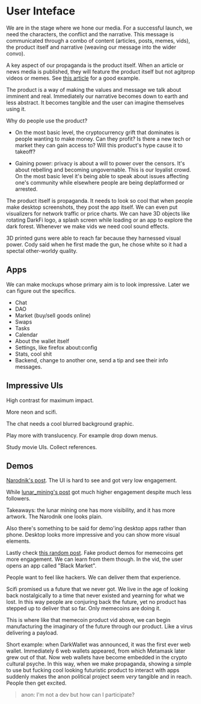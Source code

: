 # User Inteface

We are in the stage where we hone our media. For a successful launch, we need
the characters, the conflict and the narrative. This message is communicated
through a combo of content (articles, posts, memes, vids), the product itself
and narrative (weaving our message into the wider convo).

A key aspect of our propaganda is the product itself. When an article or news
media is published, they will feature the product itself but not agitprop videos
or memes. See
[this article](https://www.coindesk.com/markets/2015/02/03/meet-darkleaks-a-bitcoin-powered-black-market-for-secrets/)
for a good example.

The product is a way of making the values and message we talk about imminent and
real. Immediately our narrative becomes down to earth and less abstract. It
becomes tangible and the user can imagine themselves using it.

Why do people use the product?

* On the most basic level, the cryptocurrency grift that dominates is people
  wanting to make money. Can they profit? Is there a new tech or market they can
  gain access to? Will this product's hype cause it to takeoff?

* Gaining power: privacy is about a will to power over the censors. It's about
  rebelling and becoming ungovernable. This is our loyalist crowd. On the most
  basic level it's being able to speak about issues affecting one's community
  while elsewhere people are being deplatformed or arrested.

The product itself is propaganda. It needs to look so cool that when people make
desktop screenshots, they post the app itself. We can even put visualizers for
network traffic or price charts. We can have 3D objects like rotating DarkFi
logo, a splash screen while loading or an app to explore the dark forest.
Whenever we make vids we need cool sound effects.

3D printed guns were able to reach far because they harnessed visual power. Cody
said when he first made the gun, he chose white so it had a spectal other-worldy
quality.

## Apps

We can make mockups whose primary aim is to look impressive. Later we can figure
out the specifics.

* Chat
* DAO
* Market (buy/sell goods online)
* Swaps
* Tasks
* Calendar
* About the wallet itself
* Settings, like firefox about:config
* Stats, cool shit
* Backend, change to another one, send a tip and see their info messages.

## Impressive UIs

High contrast for maximum impact.

More neon and scifi.

The chat needs a cool blurred background graphic.

Play more with translucency. For example drop down menus.

Study movie UIs. Collect references.

## Demos

[Narodnik's post](https://x.com/Narodism/status/1836769244945563943).
The UI is hard to see and got very low engagement.

While [lunar_mining's post](https://x.com/lunar_mining/status/1769754796595028034)
got much higher engagement despite much less followers.

Takeaways: the lunar mining one has more visibility, and it has more artwork.
The Narodnik one looks plain.

Also there's something to be said for demo'ing desktop apps rather than phone.
Desktop looks more impressive and you can show more visual elements.

Lastly check [this random post](https://x.com/DOOMbotMask/status/1836316147941024004).
Fake product demos for memecoins get more engagement. We can learn from them
though. In the vid, the user opens an app called "Black Market".

People want to feel like hackers. We can deliver them that experience.

Scifi promised us a future that we never got. We live in the age of looking back
nostalgically to a time that never existed and yearning for what we lost. In
this way people are conjuring back the future, yet no product has stepped up to
deliver that so far. Only memecoins are doing it.

This is where like that memecoin product vid above, we can begin manufacturing
the imaginary of the future through our product. Like a virus delivering a
payload.

Short example: when DarkWallet was announced, it was the first ever web wallet.
Immediately 6 web wallets appeared, from which Metamask later grew out of that.
Now web wallets have become embedded in the crypto cultural psyche. In this way,
when we make propaganda, showing a simple to use but fucking cool looking
futuristic product to interact with apps suddenly makes the anon political
project seem *very* tangible and in reach. People then get excited.

> anon: I'm not a dev but how can I participate?

